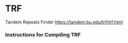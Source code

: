 # TRF
Tandem Repeats Finder https://tandem.bu.edu/trf/trf.html

### Instructions for Compiling TRF ###
